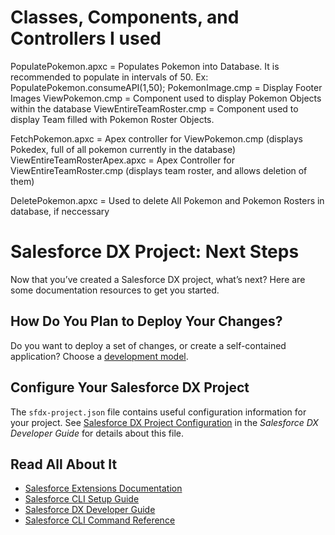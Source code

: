 # Classes, Components, and Controllers I used

PopulatePokemon.apxc = Populates Pokemon into Database. It is recommended to populate in intervals of 50. Ex: PopulatePokemon.consumeAPI(1,50);
PokemonImage.cmp = Display Footer Images
ViewPokemon.cmp = Component used to display Pokemon Objects within the database
ViewEntireTeamRoster.cmp = Component used to display Team filled with Pokemon Roster Objects.

FetchPokemon.apxc = Apex controller for ViewPokemon.cmp (displays Pokedex, full of all pokemon currently in the database)
ViewEntireTeamRosterApex.apxc = Apex Controller for ViewEntireTeamRoster.cmp (displays team roster, and allows deletion of them)

DeletePokemon.apxc = Used to delete All Pokemon and Pokemon Rosters in database, if neccessary



# Salesforce DX Project: Next Steps

Now that you’ve created a Salesforce DX project, what’s next? Here are some documentation resources to get you started.

## How Do You Plan to Deploy Your Changes?

Do you want to deploy a set of changes, or create a self-contained application? Choose a [development model](https://developer.salesforce.com/tools/vscode/en/user-guide/development-models).

## Configure Your Salesforce DX Project

The `sfdx-project.json` file contains useful configuration information for your project. See [Salesforce DX Project Configuration](https://developer.salesforce.com/docs/atlas.en-us.sfdx_dev.meta/sfdx_dev/sfdx_dev_ws_config.htm) in the _Salesforce DX Developer Guide_ for details about this file.

## Read All About It

- [Salesforce Extensions Documentation](https://developer.salesforce.com/tools/vscode/)
- [Salesforce CLI Setup Guide](https://developer.salesforce.com/docs/atlas.en-us.sfdx_setup.meta/sfdx_setup/sfdx_setup_intro.htm)
- [Salesforce DX Developer Guide](https://developer.salesforce.com/docs/atlas.en-us.sfdx_dev.meta/sfdx_dev/sfdx_dev_intro.htm)
- [Salesforce CLI Command Reference](https://developer.salesforce.com/docs/atlas.en-us.sfdx_cli_reference.meta/sfdx_cli_reference/cli_reference.htm)
